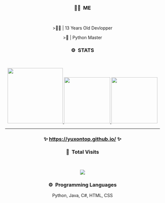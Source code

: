 ### <p align="center">👨‍💻 &nbsp;ME</p>
<br>
<p align="center">
  <p align="center">>🐱‍💻 | 13 Years Old Devlopper</p>
  <p align="center">>🐍 | Python Master</p>
<p>

### <p align="center">⚙️ &nbsp;STATS</p>
<br>
<p align="center">
<a href="https://github.com/yuxontop">
  <img height="180em" src="https://github-readme-stats-eight-theta.vercel.app/api?username=yuxontop&show_icons=true&theme=react&include_all_commits=true&locale=fr"/>
  <img height="150em" src="https://github-readme-stats-eight-theta.vercel.app/api/top-langs/?username=yuxontop&layout=compact&langs_count=8&theme=react&locale=fr"/>
  <img height="150em" src="https://github-readme-stats.vercel.app/api/top-langs/?username=yuxontop&layout=compact&card_width=445&hide_border=true&theme=dracula"/>
</a>
  
</p>

-----
### <p align="center">✨&nbsp;https://yuxontop.github.io/ ✨</p>

### <p align="center">👀 &nbsp;Total Visits</p>
<br>
<p align="center">
  <img src="https://profile-counter.glitch.me/yuxontop/count.svg" />
</p>

### <p align="center">⚙️ &nbsp;Programming Languages</p>
<p align="center">Python, Java, C#, HTML, CSS</p>

